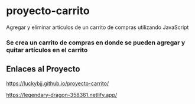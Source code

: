 # proyecto-carrito
Agregar y eliminar articulos de un carrito de compras utilizando JavaScript

### Se crea un carrito de compras en donde se pueden agregar y quitar artículos en el carrito

## Enlaces al Proyecto
https://luckybjj.github.io/proyecto-carrito/

https://legendary-dragon-358361.netlify.app/
